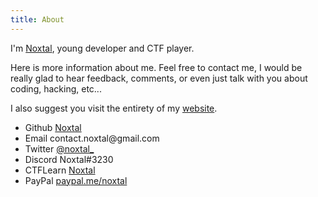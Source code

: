 ```yaml
---
title: About
---
```


I'm <a href="https://github.com/Noxtal">Noxtal</a>, young developer and CTF player.

Here is more information about me. Feel free to contact me, I would be really glad to hear feedback, comments, or even just talk with you about coding, hacking, etc...

I also suggest you visit the entirety of my [website](https://www.noxtal.com/).

<div class="Box">
  <ul>
    <li class="Box-row">
      <i class="fab fa-github-square fa-2x"></i> Github
      <a class="v-middle" href="https://github.com/Noxtal">Noxtal</a>
    </li>
    <li class="Box-row">
      <i class="fas fa-envelope fa-2x"></i> Email contact.noxtal@gmail.com
    </li>
    <li class="Box-row">
      <i class="fab fa-twitter-square fa-2x"></i> Twitter
      <a class="v-middle" href="https://twitter.com/noxtal_">@noxtal_</a>
    </li>
    <li class="Box-row">
      <i class="fab fa-discord fa-2x"></i> Discord Noxtal#3230
    </li>
    <li class="Box-row">
      <i class="fas fa-flag fa-2x"></i> CTFLearn
      <a class="v-middle" href="https://ctflearn.com/user/Noxtal"
        >Noxtal</a
      >
    </li>
    <li class="Box-row">
      <i class="fab fa-cc-paypal fa-2x"></i> PayPal
      <a class="v-middle" href="https://paypal.me/noxtal"
        >paypal.me/noxtal</a
      >
    </li>
  </ul>
</div>